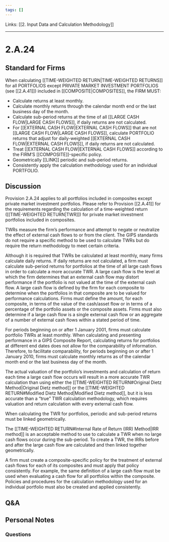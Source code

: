 ```yaml
---
tags: []
---
```

Links: [[2. Input Data and Calculation Methodology]]
___
# 2.A.24
## Standard for Firms
When calculating [[TIME-WEIGHTED RETURN|TIME-WEIGHTED RETURNS]] for all PORTFOLIOS except PRIVATE MARKET INVESTMENT PORTFOLIOS (see [[2.A.41]]) included in [[COMPOSITE|COMPOSITES]], the FIRM MUST:
- Calculate returns at least monthly.
- Calculate monthly returns through the calendar month end or the last business day of the month.
- Calculate sub-period returns at the time of all [[LARGE CASH FLOW|LARGE CASH FLOWS]], if daily returns are not calculated.
- For [[EXTERNAL CASH FLOW|EXTERNAL CASH FLOWS]] that are not [[LARGE CASH FLOW|LARGE CASH FLOWS]], calculate PORTFOLIO returns that adjust for daily-weighted [[EXTERNAL CASH FLOW|EXTERNAL CASH FLOWS]], if daily returns are not calculated.
- Treat [[EXTERNAL CASH FLOW|EXTERNAL CASH FLOWS]] according to the FIRM’S [[COMPOSITE]]-specific policy.
- Geometrically [[LINK]] periodic and sub-period returns.
- Consistently apply the calculation methodology used for an individual PORTFOLIO.
## Discussion
Provision 2.A.24 applies to all portfolios included in composites except private market investment portfolios. Please refer to Provision [[2.A.41]] for the requirements regarding the calculation of a time-weighted return ([[TIME-WEIGHTED RETURN|TWR]]) for private market investment portfolios included in composites.

TWRs measure the firm’s performance and attempt to negate or neutralize the effect of external cash flows to or from the client. The GIPS standards do not require a specific method to be used to calculate TWRs but do require the return methodology to meet certain criteria.

Although it is required that TWRs be calculated at least monthly, many firms calculate daily returns. If daily returns are not calculated, a firm must calculate sub-period returns for portfolios at the time of all large cash flows in order to calculate a more accurate TWR. A large cash flow is the level at which the firm determines that an external cash flow may distort performance if the portfolio is not valued at the time of the external cash flow. A large cash flow is defined by the firm for each composite to determine when the portfolios in that composite are to be valued for performance calculations. Firms must define the amount, for each composite, in terms of the value of the cash/asset flow or in terms of a percentage of the portfolio assets or the composite assets. Firms must also determine if a large cash flow is a single external cash flow or an aggregate of a number of external cash flows within a stated period of time.

For periods beginning on or after 1 January 2001, firms must calculate portfolio TWRs at least monthly. When calculating and presenting performance in a GIPS Composite Report, calculating returns for portfolios at different end dates does not allow for the comparability of information. Therefore, to facilitate comparability, for periods beginning on or after 1 January 2010, firms must calculate monthly returns as of the calendar month end or the last business day of the month.

The actual valuation of the portfolio’s investments and calculation of return each time a large cash flow occurs will result in a more accurate TWR calculation than using either the [[TIME-WEIGHTED RETURN#Original Dietz Method|Original Dietz method]] or the [[TIME-WEIGHTED RETURN#Modified Dietz Method|Modified Dietz method]], but it is less accurate than a “true” TWR calculation methodology, which requires valuation and return calculation with every external cash flow.

When calculating the TWR for portfolios, periodic and sub-period returns must be linked geometrically.

The [[TIME-WEIGHTED RETURN#Internal Rate of Return (IRR) Method|IRR method]] is an acceptable method to use to calculate a TWR when no large cash flows occur during the sub-period. To create a TWR, the IRRs before and after the large cash flow are calculated and then linked together geometrically.

A firm must create a composite-specific policy for the treatment of external cash flows for each of its composites and must apply that policy consistently. For example, the same definition of a large cash flow must be used when evaluating a cash flow for all portfolios within the composite. Policies and procedures for the calculation methodology used for an individual portfolio must also be created and applied consistently.
## Q&A

## Personal Notes

### Questions